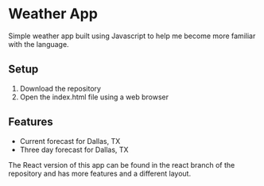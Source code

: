 # Weather App
Simple weather app built using Javascript to help me become more familiar with the language. 

## Setup
1. Download the repository
2. Open the index.html file using a web browser

## Features
* Current forecast for Dallas, TX
* Three day forecast for Dallas, TX

The React version of this app can be found in the react branch of the repository and has more features and a different layout. 
